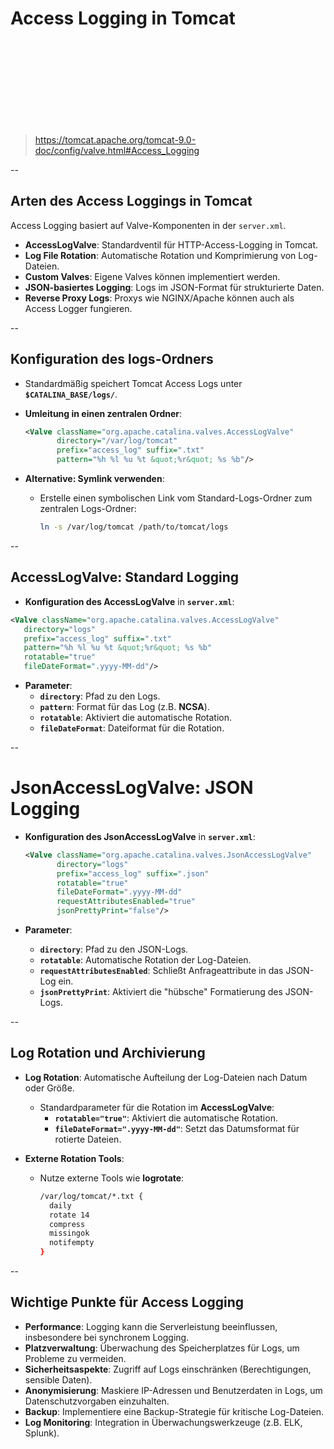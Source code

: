# Access Logging in Tomcat
<br>
<br>
<br>
<br>
<br>
<br>
<br>
<br>

> https://tomcat.apache.org/tomcat-9.0-doc/config/valve.html#Access_Logging


--

## Arten des Access Loggings in Tomcat
Access Logging basiert auf Valve-Komponenten in der `server.xml`.

- **AccessLogValve**: Standardventil für HTTP-Access-Logging in Tomcat.
- **Log File Rotation**: Automatische Rotation und Komprimierung von Log-Dateien.
- **Custom Valves**: Eigene Valves können implementiert werden.
- **JSON-basiertes Logging**: Logs im JSON-Format für strukturierte Daten.
- **Reverse Proxy Logs**: Proxys wie NGINX/Apache können auch als Access Logger fungieren.

--

## Konfiguration des logs-Ordners

- Standardmäßig speichert Tomcat Access Logs unter **`$CATALINA_BASE/logs/`**.
- **Umleitung in einen zentralen Ordner**:
  
    ```xml
    <Valve className="org.apache.catalina.valves.AccessLogValve"
           directory="/var/log/tomcat"
           prefix="access_log" suffix=".txt"
           pattern="%h %l %u %t &quot;%r&quot; %s %b"/>
    ```

- **Alternative: Symlink verwenden**:
  - Erstelle einen symbolischen Link vom Standard-Logs-Ordner zum zentralen Logs-Ordner:

    ```bash
    ln -s /var/log/tomcat /path/to/tomcat/logs
    ```

--

## AccessLogValve: Standard Logging

- **Konfiguration des AccessLogValve** in **`server.xml`**:
  
```xml
<Valve className="org.apache.catalina.valves.AccessLogValve"
   directory="logs"
   prefix="access_log" suffix=".txt"
   pattern="%h %l %u %t &quot;%r&quot; %s %b"
   rotatable="true"
   fileDateFormat=".yyyy-MM-dd"/>
```

- **Parameter**:
  - **`directory`**: Pfad zu den Logs.
  - **`pattern`**: Format für das Log (z.B. **NCSA**).
  - **`rotatable`**: Aktiviert die automatische Rotation.
  - **`fileDateFormat`**: Dateiformat für die Rotation.


--

# JsonAccessLogValve: JSON Logging

- **Konfiguration des JsonAccessLogValve** in **`server.xml`**:

    ```xml
    <Valve className="org.apache.catalina.valves.JsonAccessLogValve"
           directory="logs"
           prefix="access_log" suffix=".json"
           rotatable="true"
           fileDateFormat=".yyyy-MM-dd"
           requestAttributesEnabled="true"
           jsonPrettyPrint="false"/>
    ```

- **Parameter**:
    - **`directory`**: Pfad zu den JSON-Logs.
    - **`rotatable`**: Automatische Rotation der Log-Dateien.
    - **`requestAttributesEnabled`**: Schließt Anfrageattribute in das JSON-Log ein.
    - **`jsonPrettyPrint`**: Aktiviert die "hübsche" Formatierung des JSON-Logs.


--

## Log Rotation und Archivierung

- **Log Rotation**: Automatische Aufteilung der Log-Dateien nach Datum oder Größe.
  - Standardparameter für die Rotation im **AccessLogValve**:
    - **`rotatable="true"`**: Aktiviert die automatische Rotation.
    - **`fileDateFormat=".yyyy-MM-dd"`**: Setzt das Datumsformat für rotierte Dateien.
  
- **Externe Rotation Tools**:
  - Nutze externe Tools wie **logrotate**:
  
    ```bash
    /var/log/tomcat/*.txt {
      daily
      rotate 14
      compress
      missingok
      notifempty
    }
    ```

--

## Wichtige Punkte für Access Logging

- **Performance**: Logging kann die Serverleistung beeinflussen, insbesondere bei synchronem Logging.
- **Platzverwaltung**: Überwachung des Speicherplatzes für Logs, um Probleme zu vermeiden.
- **Sicherheitsaspekte**: Zugriff auf Logs einschränken (Berechtigungen, sensible Daten).
- **Anonymisierung**: Maskiere IP-Adressen und Benutzerdaten in Logs, um Datenschutzvorgaben einzuhalten.
- **Backup**: Implementiere eine Backup-Strategie für kritische Log-Dateien.
- **Log Monitoring**: Integration in Überwachungswerkzeuge (z.B. ELK, Splunk).
